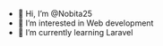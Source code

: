 - 👋 Hi, I’m @Nobita25
- 👀 I’m interested in Web development
- 🌱 I’m currently learning Laravel

<!---
Nobita25/Nobita25 is a ✨ special ✨ repository because its `README.md` (this file) appears on your GitHub profile.
You can click the Preview link to take a look at your changes.
--->

